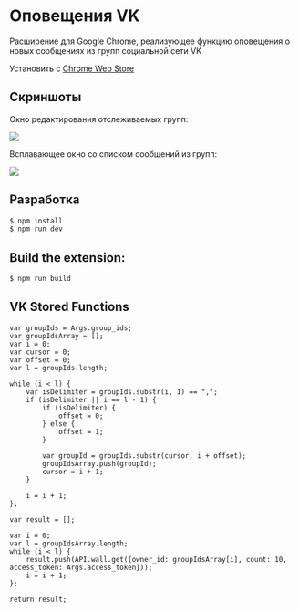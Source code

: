 Оповещения VK
=============

Расширение для Google Chrome, реализующее функцию оповещения о новых сообщениях из групп социальной сети VK

Установить с [Chrome Web Store](http://goo.gl/mZ88cA)

Скриншоты
---------

Окно редактирования отслеживаемых групп:

![](https://raw.github.com/jastkand/vk-notifications/master/promo/options_screen.png)

Всплавающее окно со списком сообщений из групп:

![](https://raw.github.com/jastkand/vk-notifications/master/promo/popup_screen.png)

Разработка
----------

```bash
$ npm install
$ npm run dev
```

Build the extension:
--------------------

```bash
$ npm run build
```

## VK Stored Functions

```
var groupIds = Args.group_ids;
var groupIdsArray = [];
var i = 0;
var cursor = 0;
var offset = 0;
var l = groupIds.length;

while (i < l) {
    var isDelimiter = groupIds.substr(i, 1) == ",";
    if (isDelimiter || i == l - 1) {
        if (isDelimiter) {
            offset = 0;
        } else {
            offset = 1;
        }

        var groupId = groupIds.substr(cursor, i + offset);
        groupIdsArray.push(groupId);
        cursor = i + 1;
    }

    i = i + 1;
};

var result = [];

var i = 0;
var l = groupIdsArray.length;
while (i < l) {
    result.push(API.wall.get({owner_id: groupIdsArray[i], count: 10, access_token: Args.access_token}));
    i = i + 1;
};

return result;
```
